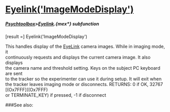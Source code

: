 # [Eyelink('ImageModeDisplay')](Eyelink-ImageModeDisplay) 
##### [Psychtoolbox](Psychtoolbox)>[Eyelink](Eyelink).{mex*} subfunction

[result =] Eyelink('ImageModeDisplay')

This handles display of the [EyeLink](EyeLink) camera images. While in imaging mode, it  
continuously requests and displays the current camera image. It also displays  
the camera name and threshold setting. Keys on the subject PC keyboard are sent  
to the tracker so the experimenter can use it during setup. It will exit when  
the tracker leaves imaging mode or disconnects. RETURNS: 0 if OK, 32767 [(Ox7FFF]((Ox7FFF)  
or TERMINATE\_KEY) if pressed, -1 if disconnect  


###See also:

